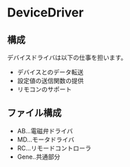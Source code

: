 # DeviceDriver
## 構成
デバイスドライバは以下の仕事を担います。
- デバイスとのデータ転送
- 設定値の送信関数の提供
- リモコンのサポート

## ファイル構成
- AB...電磁弁ドライバ
- MD...モータドライバ
- RC...リモードコントローラ
- Gene..共通部分
